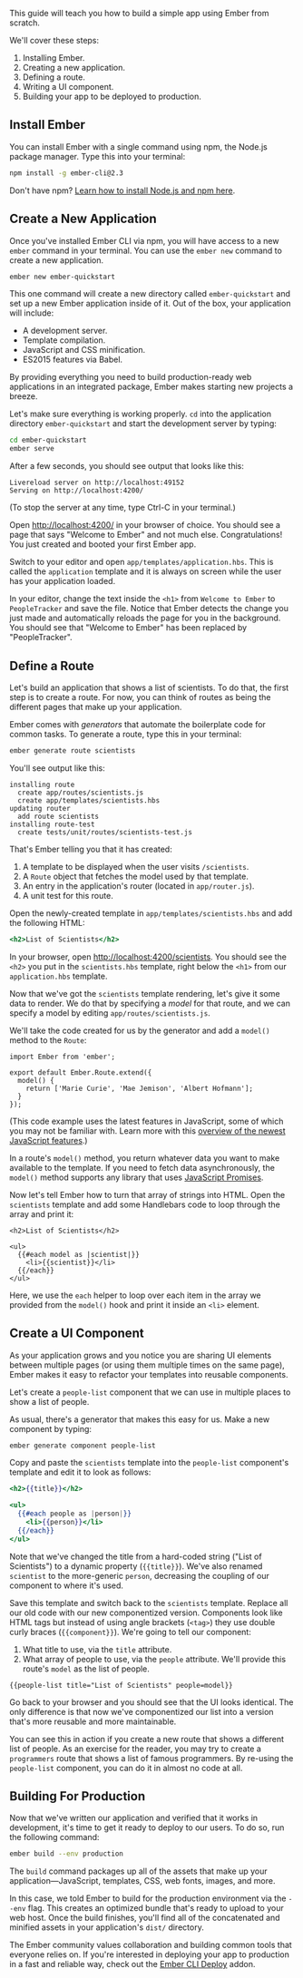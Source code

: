 This guide will teach you how to build a simple app using Ember from
scratch.

We'll cover these steps:

1. Installing Ember.
2. Creating a new application.
3. Defining a route.
4. Writing a UI component.
5. Building your app to be deployed to production.

## Install Ember

You can install Ember with a single command using npm, the Node.js package
manager. Type this into your terminal:

```sh
npm install -g ember-cli@2.3
```

Don't have npm? [Learn how to install Node.js and npm here][npm].

[npm]: https://docs.npmjs.com/getting-started/installing-node

## Create a New Application

Once you've installed Ember CLI via npm, you will have access to a new
`ember` command in your terminal. You can use the `ember new` command to
create a new application.

```sh
ember new ember-quickstart
```

This one command will create a new directory called `ember-quickstart`
and set up a new Ember application inside of it.  Out of the box, your
application will include:

* A development server.
* Template compilation.
* JavaScript and CSS minification.
* ES2015 features via Babel.

By providing everything you need to build production-ready web
applications in an integrated package, Ember makes starting new projects
a breeze.

Let's make sure everything is working properly. `cd` into the application
directory `ember-quickstart` and start the development server by typing:

```sh
cd ember-quickstart
ember serve
```

After a few seconds, you should see output that looks like this:

```text
Livereload server on http://localhost:49152
Serving on http://localhost:4200/
```

(To stop the server at any time, type Ctrl-C in your terminal.)

Open [http://localhost:4200/](http://localhost:4200) in your browser of
choice. You should see a page that says "Welcome to Ember" and not much
else. Congratulations! You just created and booted your first Ember app.

Switch to your editor and open `app/templates/application.hbs`. This is
called the `application` template and it is always on screen while the
user has your application loaded.

In your editor, change the text inside the `<h1>` from `Welcome to
Ember` to `PeopleTracker` and save the file. Notice that Ember detects
the change you just made and automatically reloads the page for you in
the background. You should see that "Welcome to Ember" has been
replaced by "PeopleTracker".

## Define a Route

Let's build an application that shows a list of scientists. To do that,
the first step is to create a route. For now, you can think of routes as
being the different pages that make up your application.

Ember comes with _generators_ that automate the boilerplate code for
common tasks. To generate a route, type this in your terminal:

```sh
ember generate route scientists
```

You'll see output like this:

```text
installing route
  create app/routes/scientists.js
  create app/templates/scientists.hbs
updating router
  add route scientists
installing route-test
  create tests/unit/routes/scientists-test.js
```

That's Ember telling you that it has created:

1. A template to be displayed when the user visits `/scientists`.
2. A `Route` object that fetches the model used by that template.
3. An entry in the application's router (located in `app/router.js`).
4. A unit test for this route.

Open the newly-created template in `app/templates/scientists.hbs` and add
the following HTML:

```app/templates/scientists.hbs
<h2>List of Scientists</h2>
```

In your browser, open
[http://localhost:4200/scientists](http://localhost:4200/scientists). You should
see the `<h2>` you put in the `scientists.hbs` template, right below the
`<h1>` from our `application.hbs` template.

Now that we've got the `scientists` template rendering, let's give it some
data to render. We do that by specifying a _model_ for that route, and
we can specify a model by editing `app/routes/scientists.js`.

We'll take the code created for us by the generator and add a `model()`
method to the `Route`:

```app/routes/scientists.js{+4,+5,+6}
import Ember from 'ember';

export default Ember.Route.extend({
  model() {
    return ['Marie Curie', 'Mae Jemison', 'Albert Hofmann'];
  }
});
```

(This code example uses the latest features in JavaScript, some of which
you may not be familiar with. Learn more with this [overview of the
newest JavaScript features][es6-bullet-points].)

[es6-bullet-points]: https://ponyfoo.com/articles/es6

In a route's `model()` method, you return whatever data you want to make
available to the template. If you need to fetch data asynchronously, the
`model()` method supports any library that uses [JavaScript
Promises][promises].

[promises]: https://developer.mozilla.org/en-US/docs/Web/JavaScript/Reference/Global_Objects/Promise

Now let's tell Ember how to turn that array of strings into HTML. Open
the `scientists` template and add some Handlebars code to loop through the
array and print it:

```app/templates/scientists.hbs{+3,+4,+5,+6,+7}
<h2>List of Scientists</h2>

<ul>
  {{#each model as |scientist|}}
    <li>{{scientist}}</li>
  {{/each}}
</ul>
```

Here, we use the `each` helper to loop over each item in the array we
provided from the `model()` hook and print it inside an `<li>` element.

## Create a UI Component

As your application grows and you notice you are sharing UI elements
between multiple pages (or using them multiple times on the same page),
Ember makes it easy to refactor your templates into reusable components.

Let's create a `people-list` component that we can use
in multiple places to show a list of people.

As usual, there's a generator that makes this easy for us. Make a new
component by typing:

```sh
ember generate component people-list
```

Copy and paste the `scientists` template into the `people-list`
component's template and edit it to look as follows:

```app/templates/components/people-list.hbs
<h2>{{title}}</h2>

<ul>
  {{#each people as |person|}}
    <li>{{person}}</li>
  {{/each}}
</ul>
```

Note that we've changed the title from a hard-coded string ("List of
Scientists") to a dynamic property (`{{title}}`). We've also renamed
`scientist` to the more-generic `person`, decreasing the coupling of our
component to where it's used.

Save this template and switch back to the `scientists` template. Replace all
our old code with our new componentized version. Components look like
HTML tags but instead of using angle brackets (`<tag>`) they use double
curly braces (`{{component}}`). We're going to tell our component:

1. What title to use, via the `title` attribute.
2. What array of people to use, via the `people` attribute. We'll
   provide this route's `model` as the list of people.

```app/templates/scientists.hbs{-1,-2,-3,-4,-5,-6,-7,+8}
{{people-list title="List of Scientists" people=model}}
```

Go back to your browser and you should see that the UI looks identical.
The only difference is that now we've componentized our list into a
version that's more reusable and more maintainable.

You can see this in action if you create a new route that shows a
different list of people. As an exercise for the reader, you may try to
create a `programmers` route that shows a list of famous programmers. By
re-using the `people-list` component, you can do it in almost no code at
all.

## Building For Production

Now that we've written our application and verified that it works in
development, it's time to get it ready to deploy to our users. To do so,
run the following command:

```sh
ember build --env production
```

The `build` command packages up all of the assets that make up your
application&mdash;JavaScript, templates, CSS, web fonts, images, and
more.

In this case, we told Ember to build for the production environment via
the `--env` flag. This creates an optimized bundle that's ready to
upload to your web host. Once the build finishes, you'll find all of the
concatenated and minified assets in your application's `dist/`
directory.

The Ember community values collaboration and building common tools that
everyone relies on. If you're interested in deploying your app to
production in a fast and reliable way, check out the [Ember CLI
Deploy][ember-deploy] addon.

[ember-deploy]: http://ember-cli.github.io/ember-cli-deploy/
